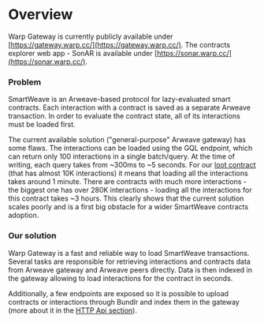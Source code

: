 # Overview

Warp Gateway is currently publicly available under [https://gateway.warp.cc/](https://gateway.warp.cc/).
The contracts explorer web app - SonAR is available under [https://sonar.warp.cc/](https://sonar.warp.cc/).

### Problem

SmartWeave is an Arweave-based protocol for lazy-evaluated smart contracts. Each interaction with a contract is saved as
a separate Arweave transaction. In order to evaluate the contract state, all of its interactions must be loaded first.

The current available solution ("general-purpose" Arweave gateway) has some flaws. The interactions can be loaded using the GQL endpoint, which can return only 100 interactions in a single batch/query. At the time of writing, each query takes from ~300ms to ~5 seconds. For our [loot contract](https://sonar.warp.cc/#/app/contract/Daj-MNSnH55TDfxqC7v4eq0lKzVIwh98srUaWqyuZtY) (that has almost 10K interactions) it means that loading all the interactions takes around 1 minute. There are contracts with much more interactions - the biggest one has over 280K interactions - loading all the interactions for this contract takes ~3 hours. This clearly shows that the current solution scales poorly and is a first big obstacle for a wider SmartWeave contracts adoption.

### Our solution

Warp Gateway is a fast and reliable way to load SmartWeave transactions. Several tasks are responsible for retrieving interactions and contracts data from Arweave gateway and Arweave peers directly. Data is then indexed in the gateway allowing to load interactions for the contract in seconds.

Additionally, a few endpoints are exposed so it is possible to upload contracts or interactions through Bundlr and index them in the gateway (more about it in the [HTTP Api section](/docs/gateway/http/get/contracts)).
